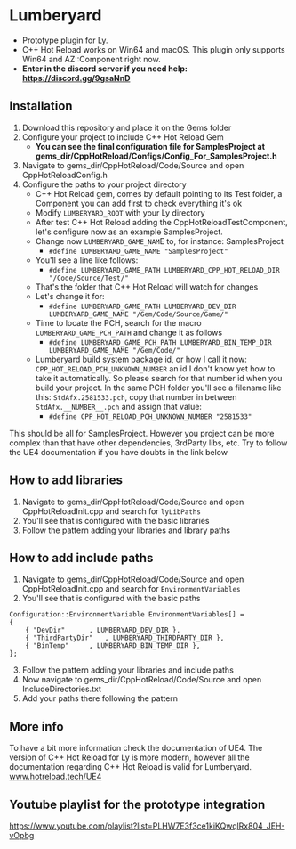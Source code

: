 # Lumberyard
- Prototype plugin for Ly. 
- C++ Hot Reload works on Win64 and macOS. This plugin only supports Win64 and AZ::Component right now.
- **Enter in the discord server if you need help: https://discord.gg/9gsaNnD**

## Installation
1. Download this repository and place it on the Gems folder
2. Configure your project to include C++ Hot Reload Gem
   - **You can see the final configuration file for SamplesProject at gems_dir/CppHotReload/Configs/Config_For_SamplesProject.h**
3. Navigate to gems_dir/CppHotReload/Code/Source and open CppHotReloadConfig.h
4. Configure the paths to your project directory
   - C++ Hot Reload gem, comes by default pointing to its Test folder, a Component you can add first to check everything it's ok
   - Modify `LUMBERYARD_ROOT` with your Ly directory
   - After test C++ Hot Reload adding the CppHotReloadTestComponent, let's configure now as an example SamplesProject.
   - Change now `LUMBERYARD_GAME_NAM`E to, for instance: SamplesProject
     * `#define LUMBERYARD_GAME_NAME "SamplesProject"`
   - You'll see a line like follows:
     * `#define LUMBERYARD_GAME_PATH LUMBERYARD_CPP_HOT_RELOAD_DIR "/Code/Source/Test/"`
   - That's the folder that C++ Hot Reload will watch for changes
   - Let's change it for:
     * `#define LUMBERYARD_GAME_PATH LUMBERYARD_DEV_DIR LUMBERYARD_GAME_NAME "/Gem/Code/Source/Game/"`
   - Time to locate the PCH, search for the macro `LUMBERYARD_GAME_PCH_PATH` and change it as follows
     * `#define LUMBERYARD_GAME_PCH_PATH LUMBERYARD_BIN_TEMP_DIR LUMBERYARD_GAME_NAME "/Gem/Code/"`
   - Lumberyard build system package id, or how I call it now: `CPP_HOT_RELOAD_PCH_UNKNOWN_NUMBER` an id I don't know yet how to take it automatically. So please search for that number id when you build your project. In the same PCH folder you'll see a filename like this: `StdAfx.2581533.pch`, copy that number in between `StdAfx.__NUMBER__.pch` and assign that value:
     * `#define CPP_HOT_RELOAD_PCH_UNKNOWN_NUMBER "2581533"`
  
This should be all for SamplesProject. However you project can be more complex than that have other dependencies, 3rdParty libs, etc. Try to follow the UE4 documentation if you have doubts in the link below

## How to add libraries
1. Navigate to gems_dir/CppHotReload/Code/Source and open CppHotReloadInit.cpp and search for `lyLibPaths`
2. You'll see that is configured with the basic libraries
3. Follow the pattern adding your libraries and library paths

## How to add include paths
1. Navigate to gems_dir/CppHotReload/Code/Source and open CppHotReloadInit.cpp and search for `EnvironmentVariables`
2. You'll see that is configured with the basic paths
```
Configuration::EnvironmentVariable EnvironmentVariables[] =
{
    { "DevDir"		, LUMBERYARD_DEV_DIR },
    { "ThirdPartyDir"	, LUMBERYARD_THIRDPARTY_DIR },
    { "BinTemp"		, LUMBERYARD_BIN_TEMP_DIR },
};
```
3. Follow the pattern adding your libraries and include paths
4. Now navigate to gems_dir/CppHotReload/Code/Source and open IncludeDirectories.txt
5. Add your paths there following the pattern

## More info
To have a bit more information check the documentation of UE4. The version of C++ Hot Reload for Ly is more modern, however all the documentation regarding C++ Hot Reload is valid for Lumberyard.
www.hotreload.tech/UE4

## Youtube playlist for the prototype integration
https://www.youtube.com/playlist?list=PLHW7E3f3ce1kiKQwqlRx804_JEH-vOpbg
